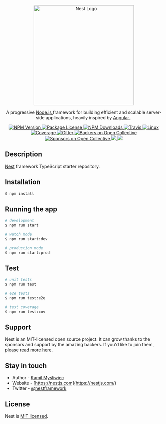 <p align="center">
  <a
    target="blank"
    href="http://nestjs.com/"
    >
    <img
      width="320"
      alt="Nest Logo"
      src="https://nestjs.com/img/logo_text.svg"
    />
  </a>
</p>

[travis-image]: https://api.travis-ci.org/nestjs/nest.svg?branch=master
[travis-url]: https://travis-ci.org/nestjs/nest
[linux-image]: https://img.shields.io/travis/nestjs/nest/master.svg?label=linux
[linux-url]: https://travis-ci.org/nestjs/nest
  
  <p align="center">
    A progressive
    <a
      href="http://nodejs.org"
      target="blank"
      >
      Node.js
    </a>
    framework for building efficient and scalable server-side applications, heavily inspired by
    <a
      href="https://angular.io"
      target="blank"
      >
      Angular
    </a>
    .
  </p>
  <p align="center" >
    <a href="https://www.npmjs.com/~nestjscore" >
      <img
        alt="NPM Version"
        src="https://img.shields.io/npm/v/@nestjs/core.svg"
      />
    </a>
    <a href="https://www.npmjs.com/~nestjscore">
      <img
        alt="Package License"
        src="https://img.shields.io/npm/l/@nestjs/core.svg"
      />
    </a>
    <a href="https://www.npmjs.com/~nestjscore">
      <img
        alt="NPM Downloads"
        src="https://img.shields.io/npm/dm/@nestjs/core.svg"
      />
    </a>
    <a href="https://travis-ci.org/nestjs/nest">
      <img
        alt="Travis"
        src="https://api.travis-ci.org/nestjs/nest.svg?branch=master"
      />
    </a>
    <a href="https://travis-ci.org/nestjs/nest">
      <img
        alt="Linux"
        src="https://img.shields.io/travis/nestjs/nest/master.svg?label=linux"
      />
    </a>
    <a href="https://coveralls.io/github/nestjs/nest?branch=master">
      <img
        alt="Coverage"
        src="https://coveralls.io/repos/github/nestjs/nest/badge.svg?branch=master#5"
      />
    </a>
    <a href="https://gitter.im/nestjs/nestjs?utm_source=badge&utm_medium=badge&utm_campaign=pr-badge&utm_content=body_badge">
      <img
        alt="Gitter"
        src="https://badges.gitter.im/nestjs/nestjs.svg"
      />
    </a>
    <a href="https://opencollective.com/nest#backer">
      <img
        alt="Backers on Open Collective"
        src="https://opencollective.com/nest/backers/badge.svg"
      />
    </a>
    <a href="https://opencollective.com/nest#sponsor">
      <img
        alt="Sponsors on Open Collective"
        src="https://opencollective.com/nest/sponsors/badge.svg"
      />
    </a>
    <a href="https://paypal.me/kamilmysliwiec">
      <img
        src="https://img.shields.io/badge/Donate-PayPal-dc3d53.svg"
      />
    </a>
    <a href="https://twitter.com/nestframework">
      <img
        src="https://img.shields.io/twitter/follow/nestframework.svg?style=social&label=Follow"
      />
    </a>
  </p>
  <!--[![Backers on Open Collective](https://opencollective.com/nest/backers/badge.svg)](https://opencollective.com/nest#backer)
  [![Sponsors on Open Collective](https://opencollective.com/nest/sponsors/badge.svg)](https://opencollective.com/nest#sponsor)-->

## Description

[Nest](https://github.com/nestjs/nest) framework TypeScript starter repository.

## Installation

```bash
$ npm install
```

## Running the app

```bash
# development
$ npm run start

# watch mode
$ npm run start:dev

# production mode
$ npm run start:prod
```

## Test

```bash
# unit tests
$ npm run test

# e2e tests
$ npm run test:e2e

# test coverage
$ npm run test:cov
```

## Support

Nest is an MIT-licensed open source project. It can grow thanks to the sponsors and support by the amazing backers. If you'd like to join them, please [read more here](https://docs.nestjs.com/support).

## Stay in touch

- Author - [Kamil Myśliwiec](https://kamilmysliwiec.com)
- Website - [https://nestjs.com](https://nestjs.com/)
- Twitter - [@nestframework](https://twitter.com/nestframework)

## License

  Nest is [MIT licensed](LICENSE).
